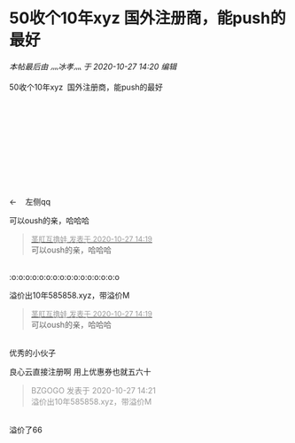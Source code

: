 # 50收个10年xyz  国外注册商，能push的最好


<i class="pstatus"> 本帖最后由 灬冰孝灬 于 2020-10-27 14:20 编辑 </i><br />
<br />
50收个10年xyz&nbsp;&nbsp;国外注册商，能push的最好<br />
<br />
<br />
<br />
<br />
<br />
<br />
<br />
<br />
<br />
<br />
<br />
←&nbsp; &nbsp; 左侧qq

可以oush的亲，哈哈哈

<div class="quote"><blockquote><font size="2"><a href="https://www.hostloc.com/forum.php?mod=redirect&amp;goto=findpost&amp;pid=9359085&amp;ptid=758976" target="_blank"><font color="#999999">茎肛互撸娃 发表于 2020-10-27 14:19</font></a></font><br />
可以oush的亲，哈哈哈</blockquote></div><br />
<img src="static/image/smiley/default/shocked.gif" smilieid="6" border="0" alt="" /><img src="static/image/smiley/default/shocked.gif" smilieid="6" border="0" alt="" /><img src="static/image/smiley/default/shocked.gif" smilieid="6" border="0" alt="" /><img src="static/image/smiley/default/shocked.gif" smilieid="6" border="0" alt="" /><img src="static/image/smiley/default/shocked.gif" smilieid="6" border="0" alt="" /><img src="static/image/smiley/default/shocked.gif" smilieid="6" border="0" alt="" /><img src="static/image/smiley/default/shocked.gif" smilieid="6" border="0" alt="" /><img src="static/image/smiley/default/shocked.gif" smilieid="6" border="0" alt="" /><img src="static/image/smiley/default/shocked.gif" smilieid="6" border="0" alt="" /><img src="static/image/smiley/default/shocked.gif" smilieid="6" border="0" alt="" />:o:o:o:o:o:o:o:o:o:o:o:o:o:o:o:o

溢价出10年585858.xyz，带溢价M<img id="aimg_o1L8z" onclick="zoom(this, this.src, 0, 0, 0)" class="zoom" src="https://cdn.jsdelivr.net/gh/hishis/forum-master/public/images/patch.gif" onmouseover="img_onmouseoverfunc(this)" onload="thumbImg(this)" border="0" alt="" />

<div class="quote"><blockquote><font size="2"><a href="https://www.hostloc.com/forum.php?mod=redirect&amp;goto=findpost&amp;pid=9359085&amp;ptid=758976" target="_blank"><font color="#999999">茎肛互撸娃 发表于 2020-10-27 14:19</font></a></font><br />
可以oush的亲，哈哈哈</blockquote></div><br />
优秀的小伙子

良心云直接注册啊 用上优惠券也就五六十

<div class="quote"><blockquote><font color="#999999">BZGOGO 发表于 2020-10-27 14:21</font><br />
<font color="#999999">溢价出10年585858.xyz，带溢价M</font></blockquote></div><br />
溢价了66
